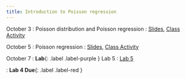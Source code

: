 ```yaml
---
title: Introduction to Poisson regression
---
```


October 3
: Poisson distribution and Poisson regression
  : [Slides](https://sta214-f22.github.io/slides/lecture_17.pdf), [Class Activity](https://sta214-f22.github.io/class_activities/ca_lecture_17.html)

October 5
: Poisson regression
  : [Slides](https://sta214-f22.github.io/slides/lecture_18.pdf), [Class Activity](https://sta214-f22.github.io/class_activities/ca_lecture_18.html)

October 7
: **Lab**{: .label .label-purple } Lab 5
  : [Lab 5](https://sta214-f22.github.io/labs/lab_5.html)

: **Lab 4 Due**{: .label .label-red }